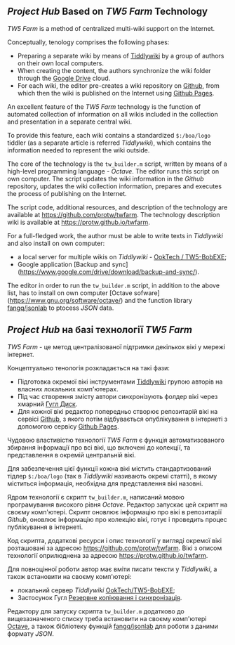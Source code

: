 ## *Project Hub* Based on *TW5 Farm* Technology

*TW5 Farm* is a method of centralized multi-wiki support on the Internet.

Conceptually, tenology comprises the following phases:

* Preparing a separate wiki by means of [Tiddlywiki](https://tiddlywiki.com/) by a group of authors on their own local computers.
* When creating the content, the authors synchronize the wiki folder through the [Google Drive](https://drive.google.com/) cloud.
* For each wiki, the editor pre-creates a wiki repository on [Github](https://github.com/), from which then the wiki is published on the Internet using [Github Pages](https://pages.github.com/).

An excellent feature of the *TW5 Farm* technology is the function of automated collection of information on all wikis included in the collection and presentation in a separate central wiki.

To provide this feature, each wiki contains a standardized `$:/boa/logo` tiddler (as a separate article is referred *Tiddlywiki*), which contains the information needed to represent the wiki outside.

The core of the technology is the `tw_builder.m` script, written by means of a high-level programming language -  *Octave*. The editor runs this script on own computer. The script updates the wiki information in the *Github* repository, updates the wiki collection information, prepares and executes the process of publishing on the Internet.

The script code, additional resources, and description of the technology are available at https://github.com/protw/twfarm. The technology description wiki is available at https://protw.github.io/twfarm.

For a full-fledged work, the author must be able to write texts in *Tiddlywiki* and also install on own computer:

* a local server for multiple wikis on *Tiddlywiki* - [OokTech / TW5-BobEXE](https://github.com/OokTech/TW5-BobEXE);
* Google application [Backup and sync] (https://www.google.com/drive/download/backup-and-sync/).

The editor in order to run the `tw_builder.m` script, in addition to the above list, has to install on own computer [Octave sofware] (https://www.gnu.org/software/octave/) and the function library [fangq/jsonlab](https://github.com/fangq/jsonlab) to ptocess *JSON* data.

## *Project Hub* на базі технології *TW5 Farm*

*TW5 Farm* - це метод централізованої підтримки декількох вікі у мережі інтернет.

Концептуально тенологія розкладається на такі фази:

* Підготовка окремої вікі інструментами [Tiddlywiki](https://tiddlywiki.com/) групою авторів на власних локальних комп'ютерах. 
* Під час створення змісту автори синхронізують фолдер вікі через хмарний [Гугл Диск](https://drive.google.com/).
* Для кожної вікі редактор попередньо створює репозитарій вікі на сервісі [Github](https://github.com/), з якого потім відбувається опублікування в інтернеті з допомогою сервісу [Github Pages](https://pages.github.com/).

Чудовою властивістю технології *TW5 Farm* є функція автоматизованого збирання інформації про всі вікі, що включені до колекції, та представлення в окремій центральній вікі.

Для забезпечення цієї функції кожна вікі містить стандартизований тідлер `$:/boa/logo` (так в *Tiddlywiki* називають окремі статті), в якому міститься інформація, необхідна для представлення вікі назовні.

Ядром технології є скрипт `tw_builder.m`, написаний мовою програмування високого рівня *Octave*. Редактор запускає цей скрипт на своєму комп'ютері. Скрипт оновлює інформацію про вікі в репозитарії *Github*, оновлює інформацію про колекцію вікі, готує і проведить процес публікування в інтернеті.

Код скрипта, додаткові ресурси і опис технології у вигляді окремої вікі розташовані за адресою https://github.com/protw/twfarm. Вікі з описом технології оприлюднена за адресою https://protw.github.io/twfarm.

Для повноцінної роботи автор має вміти писати тексти у *Tiddlywiki*, а також встановити на своєму комп'ютері:

* локальний сервер *Tiddlywiki* [OokTech/TW5-BobEXE](https://github.com/OokTech/TW5-BobEXE);
* Застосунок Гугл [Резервне копіювання і синхронізація](https://www.google.com/intl/uk_ALL/drive/).

Редактору для запуску скрипта `tw_builder.m` додатково до вищезазначеного списку треба встановити на своєму комп'ютері [Octave](https://www.gnu.org/software/octave/), а також бібліотеку функцій [fangq/jsonlab](https://github.com/fangq/jsonlab) для роботи з даними формату *JSON*.
